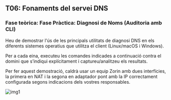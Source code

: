 ## T06: Fonaments del servei DNS

### Fase teòrica: Fase Pràctica: Diagnosi de Noms (Auditoria amb CLI)
Heu de demostrar l'ús de les principals utilitats de diagnosi DNS en els diferents sistemes operatius que utilitza el client (Linux/macOS i Windows).

Per a cada eina, executeu les comandes indicades a continuació contra el domini que s’indiqui explícitament i captureu/analitzeu els resultats.

Per fer aquest demostració, caldrà usar un equip Zorin amb dues interfícies, la primera en NAT i la segona en adaptador pont amb la IP correctament configurada segons indicacions dels vostres responsables.

![img1](./IMG/img1)
